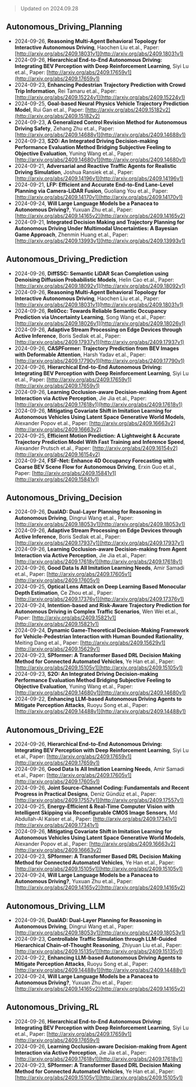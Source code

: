 > Updated on 2024.09.28

## Autonomous_Driving_Planning

- 2024-09-26, **Reasoning Multi-Agent Behavioral Topology for Interactive Autonomous Driving**, Haochen Liu et.al., Paper: [http://arxiv.org/abs/2409.18031v1](http://arxiv.org/abs/2409.18031v1)
- 2024-09-26, **Hierarchical End-to-End Autonomous Driving: Integrating BEV Perception with Deep Reinforcement Learning**, Siyi Lu et.al., Paper: [http://arxiv.org/abs/2409.17659v1](http://arxiv.org/abs/2409.17659v1)
- 2024-09-23, **Enhancing Pedestrian Trajectory Prediction with Crowd Trip Information**, Rei Tamaru et.al., Paper: [http://arxiv.org/abs/2409.15224v1](http://arxiv.org/abs/2409.15224v1)
- 2024-09-25, **Goal-based Neural Physics Vehicle Trajectory Prediction Model**, Rui Gan et.al., Paper: [http://arxiv.org/abs/2409.15182v2](http://arxiv.org/abs/2409.15182v2)
- 2024-09-23, **A Generalized Control Revision Method for Autonomous Driving Safety**, Zehang Zhu et.al., Paper: [http://arxiv.org/abs/2409.14688v1](http://arxiv.org/abs/2409.14688v1)
- 2024-09-23, **S2O: An Integrated Driving Decision-making Performance Evaluation Method Bridging Subjective Feeling to Objective Evaluation**, Yuning Wang et.al., Paper: [http://arxiv.org/abs/2409.14680v1](http://arxiv.org/abs/2409.14680v1)
- 2024-09-21, **Adversarial and Reactive Traffic Agents for Realistic Driving Simulation**, Joshua Ransiek et.al., Paper: [http://arxiv.org/abs/2409.14196v1](http://arxiv.org/abs/2409.14196v1)
- 2024-09-21, **LFP: Efficient and Accurate End-to-End Lane-Level Planning via Camera-LiDAR Fusion**, Guoliang You et.al., Paper: [http://arxiv.org/abs/2409.14170v1](http://arxiv.org/abs/2409.14170v1)
- 2024-09-24, **Will Large Language Models be a Panacea to Autonomous Driving?**, Yuxuan Zhu et.al., Paper: [http://arxiv.org/abs/2409.14165v2](http://arxiv.org/abs/2409.14165v2)
- 2024-09-21, **Integrated Decision Making and Trajectory Planning for Autonomous Driving Under Multimodal Uncertainties: A Bayesian Game Approach**, Zhenmin Huang et.al., Paper: [http://arxiv.org/abs/2409.13993v1](http://arxiv.org/abs/2409.13993v1)

## Autonomous_Driving_Prediction

- 2024-09-26, **DiffSSC: Semantic LiDAR Scan Completion using Denoising Diffusion Probabilistic Models**, Helin Cao et.al., Paper: [http://arxiv.org/abs/2409.18092v1](http://arxiv.org/abs/2409.18092v1)
- 2024-09-26, **Reasoning Multi-Agent Behavioral Topology for Interactive Autonomous Driving**, Haochen Liu et.al., Paper: [http://arxiv.org/abs/2409.18031v1](http://arxiv.org/abs/2409.18031v1)
- 2024-09-26, **ReliOcc: Towards Reliable Semantic Occupancy Prediction via Uncertainty Learning**, Song Wang et.al., Paper: [http://arxiv.org/abs/2409.18026v1](http://arxiv.org/abs/2409.18026v1)
- 2024-09-26, **Adaptive Stream Processing on Edge Devices through Active Inference**, Boris Sedlak et.al., Paper: [http://arxiv.org/abs/2409.17937v1](http://arxiv.org/abs/2409.17937v1)
- 2024-09-26, **CASPFormer: Trajectory Prediction from BEV Images with Deformable Attention**, Harsh Yadav et.al., Paper: [http://arxiv.org/abs/2409.17790v1](http://arxiv.org/abs/2409.17790v1)
- 2024-09-26, **Hierarchical End-to-End Autonomous Driving: Integrating BEV Perception with Deep Reinforcement Learning**, Siyi Lu et.al., Paper: [http://arxiv.org/abs/2409.17659v1](http://arxiv.org/abs/2409.17659v1)
- 2024-09-26, **Learning Occlusion-aware Decision-making from Agent Interaction via Active Perception**, Jie Jia et.al., Paper: [http://arxiv.org/abs/2409.17618v1](http://arxiv.org/abs/2409.17618v1)
- 2024-09-26, **Mitigating Covariate Shift in Imitation Learning for Autonomous Vehicles Using Latent Space Generative World Models**, Alexander Popov et.al., Paper: [http://arxiv.org/abs/2409.16663v2](http://arxiv.org/abs/2409.16663v2)
- 2024-09-25, **Efficient Motion Prediction: A Lightweight & Accurate Trajectory Prediction Model With Fast Training and Inference Speed**, Alexander Prutsch et.al., Paper: [http://arxiv.org/abs/2409.16154v2](http://arxiv.org/abs/2409.16154v2)
- 2024-09-24, **FSF-Net: Enhance 4D Occupancy Forecasting with Coarse BEV Scene Flow for Autonomous Driving**, Erxin Guo et.al., Paper: [http://arxiv.org/abs/2409.15841v1](http://arxiv.org/abs/2409.15841v1)

## Autonomous_Driving_Decision

- 2024-09-26, **DualAD: Dual-Layer Planning for Reasoning in Autonomous Driving**, Dingrui Wang et.al., Paper: [http://arxiv.org/abs/2409.18053v1](http://arxiv.org/abs/2409.18053v1)
- 2024-09-26, **Adaptive Stream Processing on Edge Devices through Active Inference**, Boris Sedlak et.al., Paper: [http://arxiv.org/abs/2409.17937v1](http://arxiv.org/abs/2409.17937v1)
- 2024-09-26, **Learning Occlusion-aware Decision-making from Agent Interaction via Active Perception**, Jie Jia et.al., Paper: [http://arxiv.org/abs/2409.17618v1](http://arxiv.org/abs/2409.17618v1)
- 2024-09-26, **Good Data Is All Imitation Learning Needs**, Amir Samadi et.al., Paper: [http://arxiv.org/abs/2409.17605v1](http://arxiv.org/abs/2409.17605v1)
- 2024-09-25, **Optical Lens Attack on Deep Learning Based Monocular Depth Estimation**, Ce Zhou et.al., Paper: [http://arxiv.org/abs/2409.17376v1](http://arxiv.org/abs/2409.17376v1)
- 2024-09-24, **Intention-based and Risk-Aware Trajectory Prediction for Autonomous Driving in Complex Traffic Scenarios**, Wen Wei et.al., Paper: [http://arxiv.org/abs/2409.15821v1](http://arxiv.org/abs/2409.15821v1)
- 2024-09-24, **Dynamic Game-Theoretical Decision-Making Framework for Vehicle-Pedestrian Interaction with Human Bounded Rationality**, Meiting Dang et.al., Paper: [http://arxiv.org/abs/2409.15629v1](http://arxiv.org/abs/2409.15629v1)
- 2024-09-23, **SPformer: A Transformer Based DRL Decision Making Method for Connected Automated Vehicles**, Ye Han et.al., Paper: [http://arxiv.org/abs/2409.15105v1](http://arxiv.org/abs/2409.15105v1)
- 2024-09-23, **S2O: An Integrated Driving Decision-making Performance Evaluation Method Bridging Subjective Feeling to Objective Evaluation**, Yuning Wang et.al., Paper: [http://arxiv.org/abs/2409.14680v1](http://arxiv.org/abs/2409.14680v1)
- 2024-09-22, **Enhancing LLM-based Autonomous Driving Agents to Mitigate Perception Attacks**, Ruoyu Song et.al., Paper: [http://arxiv.org/abs/2409.14488v1](http://arxiv.org/abs/2409.14488v1)

## Autonomous_Driving_E2E

- 2024-09-26, **Hierarchical End-to-End Autonomous Driving: Integrating BEV Perception with Deep Reinforcement Learning**, Siyi Lu et.al., Paper: [http://arxiv.org/abs/2409.17659v1](http://arxiv.org/abs/2409.17659v1)
- 2024-09-26, **Good Data Is All Imitation Learning Needs**, Amir Samadi et.al., Paper: [http://arxiv.org/abs/2409.17605v1](http://arxiv.org/abs/2409.17605v1)
- 2024-09-26, **Joint Source-Channel Coding: Fundamentals and Recent Progress in Practical Designs**, Deniz Gündüz et.al., Paper: [http://arxiv.org/abs/2409.17557v1](http://arxiv.org/abs/2409.17557v1)
- 2024-09-25, **Energy-Efficient & Real-Time Computer Vision with Intelligent Skipping via Reconfigurable CMOS Image Sensors**, Md Abdullah-Al Kaiser et.al., Paper: [http://arxiv.org/abs/2409.17341v1](http://arxiv.org/abs/2409.17341v1)
- 2024-09-26, **Mitigating Covariate Shift in Imitation Learning for Autonomous Vehicles Using Latent Space Generative World Models**, Alexander Popov et.al., Paper: [http://arxiv.org/abs/2409.16663v2](http://arxiv.org/abs/2409.16663v2)
- 2024-09-23, **SPformer: A Transformer Based DRL Decision Making Method for Connected Automated Vehicles**, Ye Han et.al., Paper: [http://arxiv.org/abs/2409.15105v1](http://arxiv.org/abs/2409.15105v1)
- 2024-09-24, **Will Large Language Models be a Panacea to Autonomous Driving?**, Yuxuan Zhu et.al., Paper: [http://arxiv.org/abs/2409.14165v2](http://arxiv.org/abs/2409.14165v2)

## Autonomous_Driving_LLM

- 2024-09-26, **DualAD: Dual-Layer Planning for Reasoning in Autonomous Driving**, Dingrui Wang et.al., Paper: [http://arxiv.org/abs/2409.18053v1](http://arxiv.org/abs/2409.18053v1)
- 2024-09-23, **Controllable Traffic Simulation through LLM-Guided Hierarchical Chain-of-Thought Reasoning**, Zhiyuan Liu et.al., Paper: [http://arxiv.org/abs/2409.15135v1](http://arxiv.org/abs/2409.15135v1)
- 2024-09-22, **Enhancing LLM-based Autonomous Driving Agents to Mitigate Perception Attacks**, Ruoyu Song et.al., Paper: [http://arxiv.org/abs/2409.14488v1](http://arxiv.org/abs/2409.14488v1)
- 2024-09-24, **Will Large Language Models be a Panacea to Autonomous Driving?**, Yuxuan Zhu et.al., Paper: [http://arxiv.org/abs/2409.14165v2](http://arxiv.org/abs/2409.14165v2)

## Autonomous_Driving_RL

- 2024-09-26, **Hierarchical End-to-End Autonomous Driving: Integrating BEV Perception with Deep Reinforcement Learning**, Siyi Lu et.al., Paper: [http://arxiv.org/abs/2409.17659v1](http://arxiv.org/abs/2409.17659v1)
- 2024-09-26, **Learning Occlusion-aware Decision-making from Agent Interaction via Active Perception**, Jie Jia et.al., Paper: [http://arxiv.org/abs/2409.17618v1](http://arxiv.org/abs/2409.17618v1)
- 2024-09-23, **SPformer: A Transformer Based DRL Decision Making Method for Connected Automated Vehicles**, Ye Han et.al., Paper: [http://arxiv.org/abs/2409.15105v1](http://arxiv.org/abs/2409.15105v1)

